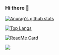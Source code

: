 ### Hi there 👋

<!--
**androids7/androids7** is a ✨ _special_ ✨ repository because its `README.md` (this file) appears on your GitHub profile.

Here are some ideas to get you started:

- 🔭 I’m currently working on ...
- 🌱 I’m currently learning ...
- 👯 I’m looking to collaborate on ...
- 🤔 I’m looking for help with ...
- 💬 Ask me about ...
- 📫 How to reach me: ...
- 😄 Pronouns: ...
- ⚡ Fun fact: ...
-->

[![Anurag's github stats](https://github-readme-stats.vercel.app/api?username=androids7)](https://github.com/anuraghazra/github-readme-stats)

[![Top Langs](https://github-readme-stats.vercel.app/api/top-langs/?username=androids7)](https://github.com/anuraghazra/github-readme-stats)


[![ReadMe Card](https://github-readme-stats.vercel.app/api/pin/?username=androids7&repo=androids7.github.io&show_owner=true)](https://github.com/gsyx666/gsyx666.github.io)

![](https://komarev.com/ghpvc/?username=androids7&color=green)

